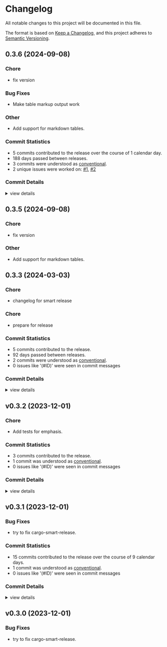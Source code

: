 # Changelog

All notable changes to this project will be documented in this file.

The format is based on [Keep a Changelog](https://keepachangelog.com/en/1.0.0/),
and this project adheres to [Semantic Versioning](https://semver.org/spec/v2.0.0.html).

## 0.3.6 (2024-09-08)

### Chore

 - <csr-id-92793adefa23509ec2490934767a7e2922f23742/> fix version

### Bug Fixes

 - <csr-id-5326955c4f1c00c159f7a8fe13e2c2bdd4bcf56b/> Make table markup output work

### Other

 - <csr-id-eb7246dc692d7010e8a4eef897500d0daf77581e/> Add support for markdown tables.

### Commit Statistics

<csr-read-only-do-not-edit/>

 - 5 commits contributed to the release over the course of 1 calendar day.
 - 188 days passed between releases.
 - 3 commits were understood as [conventional](https://www.conventionalcommits.org).
 - 2 unique issues were worked on: [#1](https://github.com/LegNeato/pullup/issues/1), [#2](https://github.com/LegNeato/pullup/issues/2)

### Commit Details

<csr-read-only-do-not-edit/>

<details><summary>view details</summary>

 * **[#1](https://github.com/LegNeato/pullup/issues/1)**
    - Add support for translating blockquotes. ([`da906a5`](https://github.com/LegNeato/pullup/commit/da906a5c9669b50e4e27f6949f063c579ceccc0e))
 * **[#2](https://github.com/LegNeato/pullup/issues/2)**
    - Add support for markdown tables. ([`eb7246d`](https://github.com/LegNeato/pullup/commit/eb7246dc692d7010e8a4eef897500d0daf77581e))
 * **Uncategorized**
    - Make table markup output work ([`5326955`](https://github.com/LegNeato/pullup/commit/5326955c4f1c00c159f7a8fe13e2c2bdd4bcf56b))
    - Release pulldown_mdbook v0.3.2, pulldown_typst v0.3.5, pullup v0.3.5 ([`cf09463`](https://github.com/LegNeato/pullup/commit/cf09463f47a9a5b498584850c6c094e6904a209a))
    - Fix version ([`92793ad`](https://github.com/LegNeato/pullup/commit/92793adefa23509ec2490934767a7e2922f23742))
</details>

## 0.3.5 (2024-09-08)

<csr-id-353908384e3b1d3bdaf49ec960b49408e702ef3e/>
<csr-id-27e25364a5c1f15ce386e559cf3d9cea9fed4aa1/>

### Chore

 - <csr-id-353908384e3b1d3bdaf49ec960b49408e702ef3e/> fix version

### Other

 - <csr-id-27e25364a5c1f15ce386e559cf3d9cea9fed4aa1/> Add support for markdown tables.

## 0.3.3 (2024-03-03)

<csr-id-8dadae2a87c49929bc7e82680d738990f50c9682/>
<csr-id-c3f552838a6772e127181b969fdac30b3cb4956d/>

### Chore

 - <csr-id-8dadae2a87c49929bc7e82680d738990f50c9682/> changelog for smart release

### Chore

 - <csr-id-c3f552838a6772e127181b969fdac30b3cb4956d/> prepare for release

### Commit Statistics

<csr-read-only-do-not-edit/>

 - 5 commits contributed to the release.
 - 92 days passed between releases.
 - 2 commits were understood as [conventional](https://www.conventionalcommits.org).
 - 0 issues like '(#ID)' were seen in commit messages

### Commit Details

<csr-read-only-do-not-edit/>

<details><summary>view details</summary>

 * **Uncategorized**
    - Release pulldown_typst v0.3.3, pullup v0.3.3 ([`be1290a`](https://github.com/LegNeato/pullup/commit/be1290a5965bee0792937d0d03fb341250863109))
    - Prepare for release ([`c3f5528`](https://github.com/LegNeato/pullup/commit/c3f552838a6772e127181b969fdac30b3cb4956d))
    - Changelog for smart release ([`8dadae2`](https://github.com/LegNeato/pullup/commit/8dadae2a87c49929bc7e82680d738990f50c9682))
    - Fix clippy ([`eb4551f`](https://github.com/LegNeato/pullup/commit/eb4551ff4f41e24919904937f1a8095a2e952c6b))
    - Fix https://github.com/LegNeato/mdbook-typst/issues/3 ([`338d530`](https://github.com/LegNeato/pullup/commit/338d5306452e336a4d74c288ed0e02017f9793b1))
</details>

## v0.3.2 (2023-12-01)

<csr-id-bd7fb0c0c7d5cbe413c5cf9b9c50422a5f2da407/>

### Chore

 - <csr-id-bd7fb0c0c7d5cbe413c5cf9b9c50422a5f2da407/> Add tests for emphasis.

### Commit Statistics

<csr-read-only-do-not-edit/>

 - 3 commits contributed to the release.
 - 1 commit was understood as [conventional](https://www.conventionalcommits.org).
 - 0 issues like '(#ID)' were seen in commit messages

### Commit Details

<csr-read-only-do-not-edit/>

<details><summary>view details</summary>

 * **Uncategorized**
    - Release pulldown_typst v0.3.2 ([`47f78c1`](https://github.com/LegNeato/pullup/commit/47f78c144c8e6b2f26d7456bf970d6538bccfb82))
    - Add tests for emphasis. ([`bd7fb0c`](https://github.com/LegNeato/pullup/commit/bd7fb0c0c7d5cbe413c5cf9b9c50422a5f2da407))
    - Switch from using typist markup to markup functions. ([`67f4f92`](https://github.com/LegNeato/pullup/commit/67f4f922e2402107bdd4540c6e3bb1ab818b2321))
</details>

## v0.3.1 (2023-12-01)

### Bug Fixes

 - <csr-id-6f1e1b495e53fdf1936ccf25f6f3e26ae26e3d20/> try to fix cargo-smart-release.

### Commit Statistics

<csr-read-only-do-not-edit/>

 - 15 commits contributed to the release over the course of 9 calendar days.
 - 1 commit was understood as [conventional](https://www.conventionalcommits.org).
 - 0 issues like '(#ID)' were seen in commit messages

### Commit Details

<csr-read-only-do-not-edit/>

<details><summary>view details</summary>

 * **Uncategorized**
    - Release pulldown_mdbook v0.3.1, pulldown_typst v0.3.1, pullup v0.3.1 ([`e565ece`](https://github.com/LegNeato/pullup/commit/e565ece82bcc04226211f278f0bbbefe7754ff68))
    - Release pulldown_mdbook v0.3.0, pulldown_typst v0.3.0, pullup v0.3.0 ([`2c88246`](https://github.com/LegNeato/pullup/commit/2c88246b29b36560060646dcbccedeb791097c36))
    - Release pulldown_mdbook v0.3.0, pulldown_typst v0.3.0, pullup v0.3.0 ([`8e2d360`](https://github.com/LegNeato/pullup/commit/8e2d36063d64727a04101e29a1c7b7cd231f31f2))
    - Try to fix cargo-smart-release. ([`6f1e1b4`](https://github.com/LegNeato/pullup/commit/6f1e1b495e53fdf1936ccf25f6f3e26ae26e3d20))
    - Adjusting changelogs prior to release of pulldown_mdbook v0.3.0, pulldown_typst v0.3.0, pullup v0.3.0 ([`b0018bf`](https://github.com/LegNeato/pullup/commit/b0018bf5064900690b490ddf8c3647356bce40c7))
    - Add changelogs. ([`e89557b`](https://github.com/LegNeato/pullup/commit/e89557be19304844054a26622c6b1e28987f0937))
    - Fix Typst markup output with special characters in inline code. ([`177e538`](https://github.com/LegNeato/pullup/commit/177e5382581e2e6620df92e2aabe735f9b7b02d0))
    - Add tracing, change some converters. ([`8b2e292`](https://github.com/LegNeato/pullup/commit/8b2e2921fc3a5cf1a3d2ce7a46ddd3867f75479a))
    - Treat config / metadata differently. ([`899887d`](https://github.com/LegNeato/pullup/commit/899887dfc4816f20b8df9375cf6edcbef3c84ce5))
    - Bump versions. ([`3ceaa03`](https://github.com/LegNeato/pullup/commit/3ceaa03661aae8f890d62e3ac90fd4c1e8e55b56))
    - Add typst converters. ([`993b0d5`](https://github.com/LegNeato/pullup/commit/993b0d5a635fc1adf3732d64e72ed02e27ff1f51))
    - Add markdown converters. ([`6656dc3`](https://github.com/LegNeato/pullup/commit/6656dc3df1acce49706c14fc9e12f461fac160c5))
    - Better typst docs. ([`1bf8261`](https://github.com/LegNeato/pullup/commit/1bf8261d352354811329d2649421fd4bd2f26262))
    - Move typst markup generation to its own module. ([`7fbcc64`](https://github.com/LegNeato/pullup/commit/7fbcc6425bbb2e417b8335d8ea133ac7a92c2394))
    - Bring in other crates. ([`1ab5157`](https://github.com/LegNeato/pullup/commit/1ab51574957a2a7c1643145f13c0e13322755861))
</details>

## v0.3.0 (2023-12-01)

### Bug Fixes

 - <csr-id-6f1e1b495e53fdf1936ccf25f6f3e26ae26e3d20/> try to fix cargo-smart-release.

